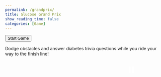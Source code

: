 ```yaml
---
permalink: /grandprix/
title: Glucose Grand Prix
show_reading_time: false
categories: [Game]
---
```

<style>
#canvasContainer {
  position: relative;
  width: 360px;
  height: 639px;
  margin: 0 auto;
}

    
canvas {
    display: block;
    margin: 0 auto;
}

.popup-overlay {
  position: fixed;
  top: 0;
  left: 0;
  width: 100%;
  height: 100%;
  background-color: rgba(0,0,0,0.75); /* Slightly transparent for polish */
  display: flex;
  align-items: center;
  justify-content: center;
  z-index: 10;
}

.popup-content {
  background: #58A618;
  padding: 2rem;
  border-radius: 10px;
  text-align: center;
  max-width: 400px;
  width: 90%;
}

.popup-content p {
  color: black;
  font-size: 1.2rem;
  font-weight: bold;
}

.popup-content button {
  margin-top: 0.75rem;
  padding: 0.5rem 1rem;
  background-color: #007bff;
  color: white;
  border: none;
  border-radius: 5px;
  cursor: pointer;
}

.popup-content button:hover {
  background-color: #0056b3;
}
#pauseButton {
  position: absolute;
  top: 10px;
  right: 10px;
  z-index: 5;
  background: transparent;
  border: none;
  cursor: pointer;
  padding: 0;
}

#pauseButton img {
  width: 32px;
  height: 32px;
}

</style>
<button id="startButton">Start Game</button>
<div id="help">
  Dodge obstacles and answer diabetes trivia questions while you ride your way to the finish line!
</div><br>


<div id="canvasContainer">
  <button id="pauseButton" aria-label="Pause/Play">
  <svg id="pauseIcon" width="32" height="32" viewBox="0 0 24 24" fill="white" xmlns="http://www.w3.org/2000/svg">
    <rect x="6" y="4" width="4" height="16" />
    <rect x="14" y="4" width="4" height="16" />
  </svg>
</button>
<canvas id="gameCanvas" width="360" height="639"></canvas>
</div>

<div id="triviaModal" class="popup-overlay" style="display: none;">
  <div class="popup-content">
    <p id="triviaQuestion"></p>
    <div id="triviaOptions" style="margin-top: 1rem;"></div>
    <button id="close-popup" style="display: none;">OK</button>
  </div>
</div>



<script type="module">
  import { pythonURI, fetchOptions } from '{{ site.baseurl }}/assets/js/api/config.js';

  const canvas = document.getElementById("gameCanvas");
  const ctx = canvas.getContext("2d");
  const startButton = document.getElementById("startButton");
  const pauseButton = document.getElementById("pauseButton");

  const assets = {
    background: {
      src: "{{site.baseurl}}/images/grandprix/road.jpg",
    },
    obstacles: {
      blood: {
        src: "{{site.baseurl}}/images/grandprix/blood.png",
      },
      sugar: {
        src: "{{site.baseurl}}/images/grandprix/sugar.png",
      },
      pancreas: {
        src: "{{site.baseurl}}/images/grandprix/pancreas.png",
      }
    },
    cars: {
      default: {
        src: "{{site.baseurl}}/images/grandprix/default.png",
        width: 256,
        height: 256
      },
      audi: {
        src: "{{site.baseurl}}/images/grandprix/audi.png",
        width: 256,
        height: 256
      },
      viper: {
        src: "{{site.baseurl}}/images/grandprix/viper.png",
        width: 256,
        height: 256
      },
      truck: {
        src: "{{site.baseurl}}/images/grandprix/truck.png",
        width: 256,
        height: 256
      }
    }
  };

  function loadImage(src) {
    return new Promise((resolve, reject) => {
      const img = new Image();
      img.onload = () => resolve(img);
      img.onerror = reject;
      img.src = src;
    });
  }

  // Game state
  let bgImg, carImg;
  const carScale = 0.4;
  const carWidth = assets.cars.default.width * carScale;
  const carHeight = assets.cars.default.height * carScale;
  let carX, carY;

  let obstacles = [];
  const obstacleWidth = 40;
  const obstacleHeight = 40;
  let obstacleSpawnThreshold = 200;
  let distanceSinceLastObstacle = 0;
  let obstacleImages = {};

  const carSpeed = 5;
  let backgroundY;
  const backgroundSpeed = 2;

  let keys = { a: false, d: false };
  let isRunning = false;
  let isPaused = false;

  let lives = 3;
  let isGameOver = false;
  let collisionCooldown = 5; // Prevent multiple hits from one obstacle
  let wobbleFrames = 0;
  let wobbleDirection = 1;

  let triviaInterval;
  let triviaIndex = 1;
  let showingTrivia = false;
  let triviaTimeout;

  const pauseIcon = document.getElementById("pauseIcon");


function scheduleNextTrivia() {
  triviaTimeout = setTimeout(() => {
    if (!isPaused && !isGameOver) {
      showTrivia();
    }
  }, 10000); // wait 10 seconds *after* last one was closed
}


  function resetGameState() {
    carX = canvas.width / 2 - carWidth / 2;
    carY = canvas.height - carHeight - 20;
    backgroundY = 0;
    obstacles = [];
    distanceSinceLastObstacle = 0;
    keys = { a: false, d: false };
    lives = 3;
    isGameOver = false;
    wobbleFrames = 0;
  }


  class Obstacle {
    constructor(x, y, image) {
      this.x = x;
      this.y = y;
      this.image = image;
      this.width = obstacleWidth;
      this.height = obstacleHeight;
      this.hasCollided = false;
    }

    update() {
      this.y += backgroundSpeed;
    }

    draw(ctx) {
      ctx.drawImage(this.image, this.x, this.y, this.width, this.height);
    }
  }

  function setupKeyboard() {
    document.addEventListener("keydown", (e) => {
      if (e.key.toLowerCase() === "a") keys.a = true;
      if (e.key.toLowerCase() === "d") keys.d = true;
    });

    document.addEventListener("keyup", (e) => {
      if (e.key.toLowerCase() === "a") keys.a = false;
      if (e.key.toLowerCase() === "d") keys.d = false;
    });
  }

  startButton.addEventListener("click", () => {
  if (!isRunning) {
    isRunning = true;
    isPaused = false;
    setupKeyboard();
    requestAnimationFrame(gameLoop);
    startButton.textContent = "Restart Game";
  } else {
    resetGameState();
    isPaused = false;
    drawStaticScene();
    triviaIndex = 1;
    requestAnimationFrame(gameLoop);
  }
});


pauseButton.addEventListener("click", () => {
  if (isRunning) {
    isPaused = !isPaused;

    const pauseIcon = document.getElementById("pauseIcon");

    pauseIcon.innerHTML = isPaused
      ? `<polygon points="6,4 20,12 6,20" />` // Play triangle
      : `<rect x="6" y="4" width="4" height="16" />
         <rect x="14" y="4" width="4" height="16" />`; // Pause bars

    if (!isPaused) {
      requestAnimationFrame(gameLoop);
    }
  }
});



  async function initGame() {
    try {
      bgImg = await loadImage(assets.background.src);
      carImg = await loadImage(assets.cars.default.src);

      const obstacleNames = Object.keys(assets.obstacles);
      for (const name of obstacleNames) {
        obstacleImages[name] = await loadImage(assets.obstacles[name].src);
      }

      setInterval(() => {
        if (isRunning && !isPaused && !showingTrivia && !isGameOver) {
          showTrivia();
        }
      }, 10000);

      resetGameState();
      drawStaticScene();
    } catch (e) {
      console.error("Image loading error:", e);
    }
  }

async function showTrivia() {
  if (isGameOver || isPaused || showingTrivia) return;
  try {
    showingTrivia = true;
    isPaused = true;

    const res = await fetch(`${pythonURI}/api/trivia/${triviaIndex}`, fetchOptions);
    const data = await res.json();

    triviaIndex++;

    document.getElementById("triviaQuestion").textContent = data.question;
    const optionsContainer = document.getElementById("triviaOptions");
    optionsContainer.innerHTML = "";

    data.answers.forEach((ans) => {
      const btn = document.createElement("button");
      btn.textContent = `${ans.answer_id}: ${ans.answer}`;
      btn.onclick = () => handleTriviaAnswer(ans.answer_id, data.correct_answer);
      optionsContainer.appendChild(btn);
    });

    document.getElementById("triviaModal").style.display = "flex";
    document.getElementById("close-popup").style.display = "none";

  } catch (err) {
    console.error("Error showing trivia:", err);
    showingTrivia = false;
    isPaused = false;
  }
}

function handleTriviaAnswer(selectedId, correctId) {
  const isCorrect = selectedId === correctId;

  const resultText = isCorrect
    ? "Correct! Keep going!"
    : "Wrong! You lost a life.";

  document.getElementById("triviaQuestion").textContent = resultText;
  document.getElementById("triviaOptions").innerHTML = "";
  document.getElementById("close-popup").style.display = "inline-block";

  if (!isCorrect) {
    lives--;

    if (lives <= 0) {
      isGameOver = true;
      draw();
    }
  }
}

document.getElementById("close-popup").addEventListener("click", () => {
  document.getElementById("triviaModal").style.display = "none";
  showingTrivia = false;
  isPaused = false;
  if (!isGameOver) {
    requestAnimationFrame(gameLoop);
    scheduleNextTrivia(); 
  }
});



  function drawStaticScene() {
    ctx.drawImage(bgImg, 0, 0, canvas.width, canvas.height);
    ctx.drawImage(carImg, carX, carY, carWidth, carHeight);
  }

  function update() {
    if (keys.a) carX -= carSpeed;
    if (keys.d) carX += carSpeed;

    carX = Math.max(0, Math.min(canvas.width - carWidth, carX));
    
    distanceSinceLastObstacle += backgroundSpeed;

    if (distanceSinceLastObstacle >= obstacleSpawnThreshold) {
      distanceSinceLastObstacle = 0;

      const types = Object.keys(obstacleImages);
      const randomType = types[Math.floor(Math.random() * types.length)];
      const image = obstacleImages[randomType];

      const x = Math.random() * (canvas.width - obstacleWidth);
      const y = -obstacleHeight;

      obstacles.push(new Obstacle(x, y, image));
    }

    obstacles.forEach((o) => o.update());

    // Check collisions
    for (let i = obstacles.length - 1; i >= 0; i--) {
  const o = obstacles[i];

  if (o.y > canvas.height) {
    obstacles.splice(i, 1);
    continue;
  }

  const collision = !(
    carX + carWidth < o.x ||
    carX > o.x + o.width ||
    carY + carHeight < o.y ||
    carY > o.y + o.height
  );

  if (collision && !o.hasCollided) {
    o.hasCollided = true;
    lives--;
    wobbleFrames = 30;

  if (isGameOver) return;

    if (lives <= 0) {
      isGameOver = true;
    }
  }
}

    // Wobble effect
  if (wobbleFrames > 0) {
    carX += wobbleDirection * 2;
    wobbleDirection *= -1;
    wobbleFrames--;
  }

    backgroundY += backgroundSpeed;
    if (backgroundY >= canvas.height) {
      backgroundY = 0;
    }
  }

  function draw() {
    ctx.drawImage(bgImg, 0, backgroundY - canvas.height, canvas.width, canvas.height);
    ctx.drawImage(bgImg, 0, backgroundY, canvas.width, canvas.height);

    obstacles.forEach((o) => o.draw(ctx));

    ctx.drawImage(carImg, carX, carY, carWidth, carHeight);

    // Draw lives with black background box
    ctx.font = "20px Arial";
    const livesText = `Lives: ${lives}`;
    const textX = 10;
    const textY = 30;
    const padding = 6;

    const textWidth = ctx.measureText(livesText).width;
    const textHeight = 20; // Approx height for 20px font

    // Draw black background box behind the text
    ctx.fillStyle = "black";
    ctx.fillRect(textX - padding, textY - textHeight + 4, textWidth + padding * 2, textHeight + 4);

    // Draw white text on top
    ctx.fillStyle = "white";
    ctx.fillText(livesText, textX, textY);


    // Game over
    if (isGameOver) {
      ctx.fillStyle = "rgba(0, 0, 0, 0.5)";
      ctx.fillRect(0, 0, canvas.width, canvas.height);
      ctx.fillStyle = "red";
      ctx.font = "40px Arial";
      ctx.fillText("GAME OVER", canvas.width / 2 - 100, canvas.height / 2);
    }
  }

  function gameLoop() {
  if (!isRunning || isPaused) return;
  update();
  draw();
  if (!isGameOver) {
    requestAnimationFrame(gameLoop);
  }
}


  initGame();
</script>